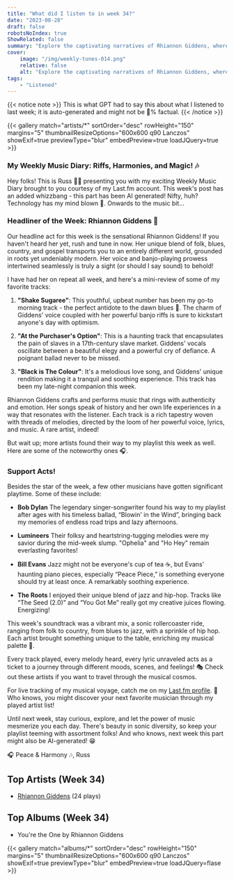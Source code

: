 ```yaml
---
title: "What did I listen to in week 34?"
date: "2023-08-28"
draft: false
robotsNoIndex: true
ShowRelated: false
summary: "Explore the captivating narratives of Rhiannon Giddens, where folk meets blues and country. Her emotional melodies and striking lyrics will leave you captivated!"
cover:
    image: "/img/weekly-tunes-014.png"
    relative: false
    alt: "Explore the captivating narratives of Rhiannon Giddens, where folk meets blues and country. Her emotional melodies and striking lyrics will leave you captivated!"
tags:
    - "Listened"
---
```


{{< notice note >}}
This is what GPT had to say this about what I listened to last week; it is auto-generated and might not be 💯% factual.
{{< /notice >}}

{{< gallery match="artists/*" sortOrder="desc" rowHeight="150" margins="5" thumbnailResizeOptions="600x600 q90 Lanczos" showExif=true previewType="blur" embedPreview=true loadJQuery=true >}}

### **My Weekly Music Diary: Riffs, Harmonies, and Magic! 🎶**

Hey folks! This is Russ 💁‍♂️ presenting you with my exciting Weekly Music Diary brought to you courtesy of my Last.fm account. This week's post has an added whizzbang - this part has been AI generated! Nifty, huh? Technology has my mind blown 🤯. Onwards to the music bit...

### **Headliner of the Week: Rhiannon Giddens 🎤**

Our headline act for this week is the sensational Rhiannon Giddens! If you haven't heard her yet, rush and tune in now. Her unique blend of folk, blues, country, and gospel transports you to an entirely different world, grounded in roots yet undeniably modern. Her voice and banjo-playing prowess intertwined seamlessly is truly a sight (or should I say sound) to behold! 

I have had her on repeat all week, and here's a mini-review of some of my favorite tracks:

1. **"Shake Sugaree"**: This youthful, upbeat number has been my go-to morning track - the perfect antidote to the dawn blues 🌄. The charm of Giddens' voice coupled with her powerful banjo riffs is sure to kickstart anyone's day with optimism.

2. **"At the Purchaser's Option"**: This is a haunting track that encapsulates the pain of slaves in a 17th-century slave market. Giddens' vocals oscillate between a beautiful elegy and a powerful cry of defiance. A poignant ballad never to be missed.

3. **"Black is The Colour"**: It's a melodious love song, and Giddens' unique rendition making it a tranquil and soothing experience. This track has been my late-night companion this week.

Rhiannon Giddens crafts and performs music that rings with authenticity and emotion. Her songs speak of history and her own life experiences in a way that resonates with the listener. Each track is a rich tapestry woven with threads of melodies, directed by the loom of her powerful voice, lyrics, and music. A rare artist, indeed!

But wait up; more artists found their way to my playlist this week as well. Here are some of the noteworthy ones 🎧.

### **Support Acts!**

Besides the star of the week, a few other musicians have gotten significant playtime. Some of these include:

- **Bob Dylan** The legendary singer-songwriter found his way to my playlist after ages with his timeless ballad, “Blowin' in the Wind”, bringing back my memories of endless road trips and lazy afternoons. 

- **Lumineers** Their folksy and heartstring-tugging melodies were my savior during the mid-week slump. "Ophelia" and "Ho Hey" remain everlasting favorites!

- **Bill Evans** Jazz might not be everyone's cup of tea ☕, but Evans' haunting piano pieces, especially “Peace Piece,” is something everyone should try at least once. A remarkably soothing experience.

- **The Roots** I enjoyed their unique blend of jazz and hip-hop. Tracks like “The Seed (2.0)” and “You Got Me” really got my creative juices flowing. Energizing!

This week's soundtrack was a vibrant mix, a sonic rollercoaster ride, ranging from folk to country, from blues to jazz, with a sprinkle of hip hop. Each artist brought something unique to the table, enriching my musical palette 🎨.

Every track played, every melody heard, every lyric unraveled acts as a ticket to a journey through different moods, scenes, and feelings! 🎭 Check out these artists if you want to travel through the musical cosmos.

For live tracking of my musical voyage, catch me on my [Last.fm profile](https://www.last.fm/user/RussMckendrick). 🚀 Who knows, you might discover your next favorite musician through my played artist list!

Until next week, stay curious, explore, and let the power of music mesmerize you each day. There's beauty in sonic diversity, so keep your playlist teeming with assortment folks! And who knows, next week this part might also be AI-generated! 😁

🎧 Peace & Harmony 🎶,
Russ

## Top Artists (Week 34)

- [Rhiannon Giddens](https://www.mckendrick.rocks/artist/rhiannon-giddens/) (24 plays)


## Top Albums (Week 34)

- You're the One by Rhiannon Giddens


{{< gallery match="albums/*" sortOrder="desc" rowHeight="150" margins="5" thumbnailResizeOptions="600x600 q90 Lanczos" showExif=true previewType="blur" embedPreview=true loadJQuery=flase >}}